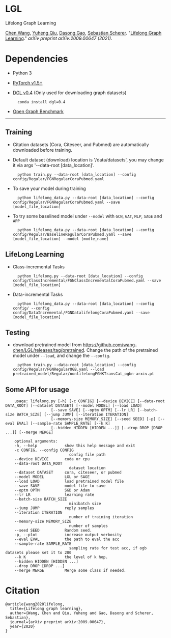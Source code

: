 # LGL
Lifelong Graph Learning

[Chen Wang](https://chenwang.site), [Yuheng Qiu](http://theairlab.org/team/yuheng/), [Dasong Gao](http://theairlab.org/team/dasongg/),  [Sebastian Scherer](http://theairlab.org/team/sebastian/). "[Lifelong Graph Learning](https://arxiv.org/pdf/2009.00647.pdf)." *arXiv preprint arXiv:2009.00647 (2021)*.

# Dependencies

* Python 3
* [PyTorch v1.5+](https://pytorch.org/get-started)
* [DGL v0.4](https://www.dgl.ai/pages/start.html) (Only used for downloading graph datasets)

        conda install dgl=0.4

* [Open Graph Benchmark](https://ogb.stanford.edu/)

---     
## Training

* Citation datasets (Cora, Citeseer, and Pubmed) are automatically downloaded before training.

* Default dataset (download) location is '/data/datasets', you may change it via args '--data-root [data_location]'.

        python train.py --data-root [data_location] --config config/Regular/FGNRegularCoraPubmed.yaml
* To save your model during training

        python lifelong_data.py --data-root [data_location] --config config/Regular/FGNRegularCoraPubmed.yaml --save [model_file_location]

* To try some baselined model under `--model` with `GCN`, `GAT`, `MLP`, `SAGE` and `APP` 

        python lifelong_data.py --data-root [data_location] --config config/Regular/BaselineRegularCoraPubmed.yaml --save [model_file_location] --model [modle_name]

## LifeLong Learning
* Class-incremental Tasks

        python lifelong.py --data-root [data_location] --config config/ClassIncremental/FGNClassIncrementalCoraPubmed.yaml --save [model_file_location]

* Data-incremental Tasks

        python lifelong_data.py --data-root [data_location] --config config/ --config config/DataIncremental/FGNDatalifelongCoraPubmed.yaml --save [model_file_location]


## Testing

* download pretrained model from 
        https://github.com/wang-chen/LGL/releases/tag/pretrained. 
        Change the path of the pretrained model under `--load`, and change the `--config`.

        python train.py --data-root [data_location] --config config/Regular/FGNRegularOGB.yaml --load pretrained_model/Regular/nonlifelongFGNKTransCat_ogbn-arxiv.pt
        

## Some API for usage

        usage: lifelong.py [-h] [-c CONFIG] [--device DEVICE] [--data-root DATA_ROOT] [--dataset DATASET] [--model MODEL] [--load LOAD]
                        [--save SAVE] [--optm OPTM] [--lr LR] [--batch-size BATCH_SIZE] [--jump JUMP] [--iteration ITERATION]
                        [--memory-size MEMORY_SIZE] [--seed SEED] [-p] [--eval EVAL] [--sample-rate SAMPLE_RATE] [--k K]
                        [--hidden HIDDEN [HIDDEN ...]] [--drop DROP [DROP ...]] [--merge MERGE]

        optional arguments:
        -h, --help            show this help message and exit
        -c CONFIG, --config CONFIG
                                config file path
        --device DEVICE       cuda or cpu
        --data-root DATA_ROOT
                                dataset location
        --dataset DATASET     cora, citeseer, or pubmed
        --model MODEL         LGL or SAGE
        --load LOAD           load pretrained model file
        --save SAVE           model file to save
        --optm OPTM           SGD or Adam
        --lr LR               learning rate
        --batch-size BATCH_SIZE
                                minibatch size
        --jump JUMP           reply samples
        --iteration ITERATION
                                number of training iteration
        --memory-size MEMORY_SIZE
                                number of samples
        --seed SEED           Random seed.
        -p, --plot            increase output verbosity
        --eval EVAL           the path to eval the acc
        --sample-rate SAMPLE_RATE
                                sampling rate for test acc, if ogb datasets please set it to 200
        --k K                 the level of k hop.
        --hidden HIDDEN [HIDDEN ...]
        --drop DROP [DROP ...]
        --merge MERGE         Merge some class if needed.
        
 
# Citation

    @article{wang2020lifelong,
      title={Lifelong graph learning},
      author={Wang, Chen and Qiu, Yuheng and Gao, Dasong and Scherer, Sebastian},
      journal={arXiv preprint arXiv:2009.00647},
      year={2020}
    }
